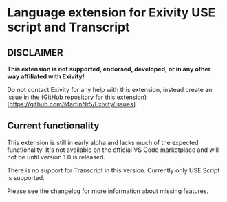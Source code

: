 # Language extension for Exivity USE script and Transcript

## DISCLAIMER
**This extension is not supported, endorsed, developed, or in any other way affiliated with Exivity!**

Do not contact Exivity for any help with this extension, instead create an issue in the (GitHub repository for this extension)[https://github.com/MartinNr5/Exivity/issues].

## Current functionality
This extension is still in early alpha and lacks much of the expected functionality. It's not available on the official VS Code marketplace and will not be until version 1.0 is released.

There is no support for Transcript in this version. Currently only USE Script is supported.

Please see the changelog for more information about missing features.